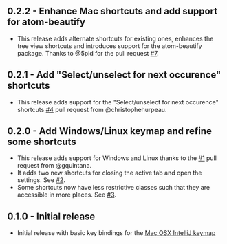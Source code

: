 ## 0.2.2 - Enhance Mac shortcuts and add support for atom-beautify
* This release adds alternate shortcuts for existing ones, enhances the tree view shortcuts and introduces support for the atom-beautify package. Thanks to @5pid for the pull request [#7](https://github.com/guylabs/intellij-idea-keymap/pull/7).

## 0.2.1 - Add "Select/unselect for next occurence" shortcuts
* This release adds support for the "Select/unselect for next occurence" shortcuts [#4](https://github.com/guylabs/intellij-idea-keymap/pull/4) pull request from @christophehurpeau.

## 0.2.0 - Add Windows/Linux keymap and refine some shortcuts
* This release adds support for Windows and Linux thanks to the [#1](https://github.com/guylabs/intellij-idea-keymap/pull/1) pull request from @gquintana.
* It adds two new shortcuts for closing the active tab and open the settings. See [#2](https://github.com/guylabs/intellij-idea-keymap/issues/2).
* Some shortcuts now have less restrictive classes such that they are accessible in more places. See [#3](https://github.com/guylabs/intellij-idea-keymap/issues/3).

## 0.1.0 - Initial release
* Initial release with basic key bindings for the [Mac OSX IntelliJ keymap](https://www.jetbrains.com/idea/docs/IntelliJIDEA_ReferenceCard_Mac.pdf)
